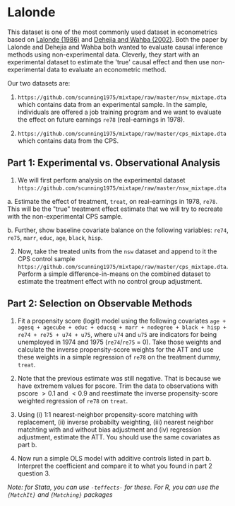 # Lalonde

This dataset is one of the most commonly used dataset in econometrics based on [Lalonde (1986)](https://econpapers.repec.org/article/aeaaecrev/v_3a76_3ay_3a1986_3ai_3a4_3ap_3a604-20.htm) and [Dehejia and Wahba (2002)](https://www.uh.edu/~adkugler/Dehejia&Wahba.pdf). Both the paper by Lalonde and Dehejia and Wahba both wanted to evaluate causal inference methods using non-experimental data. Cleverly, they start with an experimental dataset to estimate the 'true' causal effect and then use non-experimental data to evaluate an econometric method.

Our two datasets are:

1. `https://github.com/scunning1975/mixtape/raw/master/nsw_mixtape.dta` which contains data from an experimental sample. In the sample, individuals are offered a job training program and we want to evaluate the effect on future earnings `re78` (real-earnings in 1978).

2. `https://github.com/scunning1975/mixtape/raw/master/cps_mixtape.dta` which contains data from the CPS.


## Part 1: Experimental vs. Observational Analysis

1. We will first perform analysis on the experimental dataset `https://github.com/scunning1975/mixtape/raw/master/nsw_mixtape.dta`

a. Estimate the effect of treatment, `treat`, on real-earnings in 1978, `re78`. This will be the "true" treatment effect estimate that we will try to recreate with the non-experimental CPS sample. 

b. Further, show baseline covariate balance on the following variables: `re74`, `re75`, `marr`, `educ`, `age`, `black`, `hisp`. 

2. Now, take the treated units from the `nsw` dataset and append to it the CPS control sample `https://github.com/scunning1975/mixtape/raw/master/cps_mixtape.dta`. Perform a simple difference-in-means on the combined dataset to estimate the treatment effect with no control group adjustment.

## Part 2: Selection on Observable Methods

1. Fit a propensity score (logit) model using the following covariates `age + agesq + agecube + educ + educsq + marr + nodegree + black + hisp + re74 + re75 + u74 + u75`, where `u74` and `u75` are indicators for being unemployed in 1974 and 1975 (`re74`/`re75` = 0). Take those weights and calculate the inverse propensity-score weights for the ATT and use these weights in a simple regression of `re78` on the treatment dummy, `treat`. 

2. Note that the previous estimate was still negative. That is because we have extremem values for pscore. Trim the data to observations with pscore $> 0.1$ and $< 0.9$ and reestimate the inverse propensity-score weighted regression of `re78` on `treat`.

3. Using (i) 1:1 nearest-neighbor propensity-score matching with replacement, (ii) inverse probabilty weighting, (iii) nearest neighbor matchting with and without bias adjustment and (iv) regression adjustment, estimate the ATT. You should use the same covariates as part b. 

4. Now run a simple OLS model with additive controls listed in part b.  Interpret the coefficient and compare it to what you found in part 2 question 3.  

*Note: for Stata, you can use `-teffects-` for these. For R, you can use the `{MatchIt}` and `{Matching}` packages*


